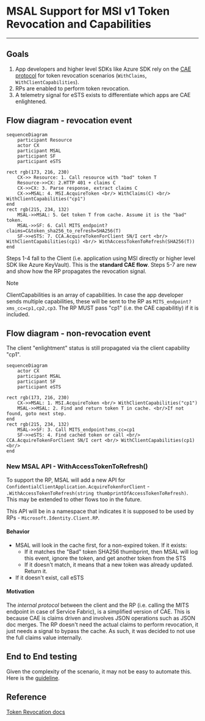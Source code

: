 # MSAL Support for MSI v1 Token Revocation and Capabilities

---

## Goals

1. App developers and higher level SDKs like Azure SDK rely on the [CAE protocol](https://learn.microsoft.com/en-us/entra/identity-platform/app-resilience-continuous-access-evaluation?tabs=dotnet) for token revocation scenarios (`WithClaims`, `WithClientCapabilities`). 
1. RPs are enabled to perform token revocation.
1. A telemetry signal for eSTS exists to differentiate which apps are CAE enlightened.

## Flow diagram - revocation event

```mermaid
sequenceDiagram
    participant Resource
    actor CX
    participant MSAL
    participant SF        
    participant eSTS

rect rgb(173, 216, 230)
    CX->> Resource: 1. Call resource with "bad" token T
    Resource->>CX: 2.HTTP 401 + claims C
    CX->>CX: 3. Parse response, extract claims C
    CX->>MSAL: 4. MSI.AcquireToken <br/> WithClaims(C) <br/> WithClientCapabilities("cp1")
end
rect rgb(215, 234, 132)
    MSAL->>MSAL: 5. Get token T from cache. Assume it is the "bad" token.
    MSAL->>SF: 6. Call MITS_endpoint?claims=C&token_sha256_to_refresh=SHA256(T)
    SF->>eSTS: 7. CCA.AcquireTokenForClient SN/I cert <br/> WithClientCapabilities(cp1) <br/> WithAccessTokenToRefresh(SHA256(T))
end
```

Steps 1-4 fall to the Client (i.e. application using MSI directly or higher level SDK like Azure KeyVault). This is the **standard CAE flow**.
Steps 5-7 are new and show how the RP propagates the revocation signal.


> [!NOTE]  
>  ClientCapabilities is an array of capabilities. In case the app developer sends multiple capabilities, these will be sent to the RP as `MITS_endpoint?xms_cc=cp1,cp2,cp3`. The RP MUST pass "cp1" (i.e. the CAE capabilitiy) if it is included.


## Flow diagram - non-revocation event

The client "enlightment" status is still propagated via the client capability "cp1".

```mermaid
sequenceDiagram
    actor CX
    participant MSAL
    participant SF        
    participant eSTS

rect rgb(173, 216, 230)   
    CX->>MSAL: 1. MSI.AcquireToken <br/> WithClientCapabilities("cp1")
    MSAL->>MSAL: 2. Find and return token T in cache. <br/>If not found, goto next step.
end
rect rgb(215, 234, 132)    
    MSAL->>SF: 3. Call MITS_endpoint?xms_cc=cp1
    SF->>eSTS: 4. Find cached token or call <br/> CCA.AcquireTokenForClient SN/I cert <br/> WithClientCapabilities(cp1) <br/> 
end
```

### New MSAL API - WithAccessTokenToRefresh()

To support the RP, MSAL will add a new API for `ConfidentialClientApplication.AcquireTokenForClient` -  `.WithAccessTokenToRefresh(string thumbprintOfAccessTokenToRefresh)`. This may be extended to other flows too in the future.

This API will be in a namespace that indicates it is supposed to be used by RPs - `Microsoft.Identity.Client.RP`.

#### Behavior

- MSAL will look in the cache first, for a non-expired token. If it exists:
  - If it matches the "Bad" token SHA256 thumbprint, then MSAL will log this event, ignore the token, and get another token from the STS
  - If it doesn't match, it means that a new token was already updated. Return it.
- If it doesn't exist, call eSTS

#### Motivation

The *internal protocol* between the client and the RP (i.e. calling the MITS endpoint in case of Service Fabric), is a simplified version of CAE. This is because CAE is claims driven and involves JSON operations such as JSON doc merges. The RP doesn't need the actual claims to perform revocation, it just needs a signal to bypass the cache. As such, it was decided to not use the full claims value internally.

## End to End testing

Given the complexity of the scenario, it may not be easy to automate this. Here is the [guideline](https://microsoft.sharepoint.com/:w:/t/AzureMSI/ESBeuafJLZdNlSxkBKvjcswBD4FGVz0o6YJcf4mfDRSH-Q?e=2hJRUt).

## Reference

[Token Revocation docs](https://microsoft.sharepoint.com/:w:/t/AzureMSI/ETSZ_FUzbcxMrcupnuPC8r4BV0dFQrONe1NdjATd3IceLA?e=n72v65)

